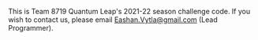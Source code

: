 This is Team 8719 Quantum Leap's 2021-22 season challenge code. If you wish to contact us, please email Eashan.Vytla@gmail.com (Lead Programmer).